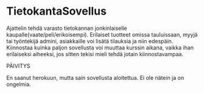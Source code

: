 # TietokantaSovellus

Ajattelin tehdä varasto tietokannan jonkinlaiselle kaupalle(vaate/peli/erikoisempi). Erilaiset tuotteet omissa tauluissaan, myyjä tai työntekijä admini, asiakkaille voi lisätä tilauksia ja niin edespäin. Kiinnostaa kuinka paljon sovellusta voi muuttaa kurssin aikana, vaikka ihan erilaiseksi aiheeksi, jos sitten tekisi mieli tehdä jotain kiinnostavampaa.

PÄIVITYS

En saanut herokuun, mutta sain sovellusta aloitettua. Ei ole nätein ja on ongelmia.